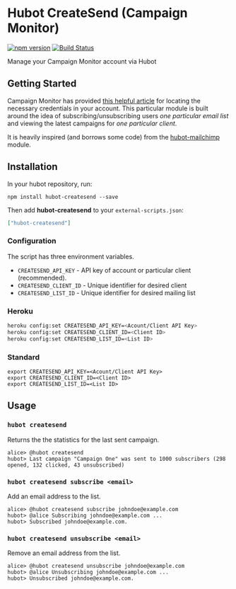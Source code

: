 # Hubot CreateSend (Campaign Monitor)

[![npm version](https://badge.fury.io/js/hubot-createsend.svg)](http://badge.fury.io/js/hubot-createsend) [![Build Status](https://travis-ci.org/stephenyeargin/hubot-createsend.png)](https://travis-ci.org/stephenyeargin/hubot-createsend)

Manage your Campaign Monitor account via Hubot

## Getting Started

Campaign Monitor has provided [this helpful article](http://help.campaignmonitor.com/topic.aspx?t=206) for locating the necessary credentials in your account. This particular module is built around the idea of subscribing/unsubscribing users _one particular email list_ and viewing the latest campaigns for _one particular client_.

It is heavily inspired (and borrows some code) from the [hubot-mailchimp](https://github.com/hubot-scripts/hubot-mailchimp) module.

## Installation

In your hubot repository, run:

`npm install hubot-createsend --save`

Then add **hubot-createsend** to your `external-scripts.json`:

```json
["hubot-createsend"]
```

### Configuration

The script has three environment variables.

- `CREATESEND_API_KEY` - API key of account or particular client (recommended).
- `CREATESEND_CLIENT_ID` - Unique identifier for desired client
- `CREATESEND_LIST_ID` - Unique identifier for desired mailing list

### Heroku

```bash
heroku config:set CREATESEND_API_KEY=<Acount/Client API Key>
heroku config:set CREATESEND_CLIENT_ID=<Client ID>
heroku config:set CREATESEND_LIST_ID=<List ID>
```

### Standard

```
export CREATESEND_API_KEY=<Acount/Client API Key>
export CREATESEND_CLIENT_ID=<Client ID>
export CREATESEND_LIST_ID=<List ID>
```

## Usage

### `hubot createsend`

Returns the the statistics for the last sent campaign.

```
alice> @hubot createsend
hubot> Last campaign "Campaign One" was sent to 1000 subscribers (298 opened, 132 clicked, 43 unsubscribed)
```

### `hubot createsend subscribe <email>`

Add an email address to the list.

```
alice> @hubot createsend subscribe johndoe@example.com
hubot> @alice Subscribing johndoe@example.com ...
hubot> Subscribed johndoe@example.com.
```

### `hubot createsend unsubscribe <email>`

Remove an email address from the list.

```
alice> @hubot createsend unsubscribe johndoe@example.com
hubot> @alice Unsubscribing johndoe@example.com ...
hubot> Unsubscribed johndoe@example.com.
```
